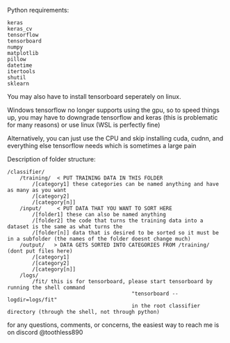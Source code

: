 Python requirements:

    keras
    keras_cv
    tensorflow
    tensorboard
    numpy
    matplotlib
    pillow
    datetime
    itertools
    shutil
    sklearn
You may also have to install tensorboard seperately on linux.

Windows tensorflow no longer supports using the gpu, so to speed things up, you may have to downgrade tensorflow and keras (this is problematic for many reasons) or use linux (WSL is perfectly fine) 

Alternatively, you can just use the CPU and skip installing cuda, cudnn, and everything else tensorflow needs which is sometimes a large pain

Description of folder structure:

    /classifier/
        /training/  < PUT TRAINING DATA IN THIS FOLDER
            /[category1] these categories can be named anything and have as many as you want
            /[category2]  
            /[category[n]]
        /input/     < PUT DATA THAT YOU WANT TO SORT HERE 
            /[folder1] these can also be named anything
            /[folder2] the code that turns the training data into a dataset is the same as what turns the
            /[folder[n]] data that is desired to be sorted so it must be in a subfolder (the names of the folder doesnt change much)
        /output/   > DATA GETS SORTED INTO CATEGORIES FROM /training/ (dont put files here)
            /[category1]
            /[category2]  
            /[category[n]]
        /logs/
            /fit/ this is for tensorboard, please start tensorboard by running the shell command 
                                            "tensorboard --logdir=logs/fit" 
                                            in the root classifier directory (through the shell, not through python)

for any questions, comments, or concerns, the easiest way to reach me is on discord @toothless890
